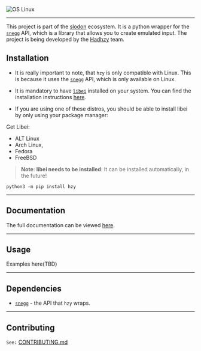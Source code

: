 
![OS Linux](https://img.shields.io/badge/OS-Linux-blue)

---
This project is part of the [slodon](https://slodon.io/) ecosystem. It is a python wrapper for the [`snegg`](https://gitlab.freedesktop.org/libinput/snegg) API, which is a library that allows you to create emulated input.
The project is being developed by the [Hadhzy](https://discord.gg/Qt89JBB2ES) team.

## Installation
- It is really important to note, that `hzy` is only compatible with Linux. This is because it uses the [`snegg`](https://gitlab.freedesktop.org/libinput/snegg) API, which is only available on Linux.


- It is mandatory to have [`libei`](https://gitlab.freedesktop.org/libinput/libei) installed on your system. You can find the installation instructions [here](https://gitlab.freedesktop.org/libinput/snegg/-/blob/master/README.md#installation).

- If you are using one of these distros, you should be able to install libei by only using your package manager:

Get Libei:

- ALT Linux
- Arch Linux,
- Fedora
- FreeBSD

> **Note**: **libei needs to be installed**: It can be installed automatically, in the future!
>
>
```shell
python3 -m pip install hzy
```
---

## Documentation

The full documentation can be viewed [here](https://hadhzy.github.io/hzy/).

---

## Usage

Examples here(TBD)

---
## Dependencies

* <a href="https://gitlab.freedesktop.org/libinput/snegg" target="_blank"><code>snegg</code></a> - the API that `hzy` wraps.
---
## Contributing
`See:` [CONTRIBUTING.md](https://github.com/Hadhzy/hzy/blob/master/CONTRIBUTING.md)
